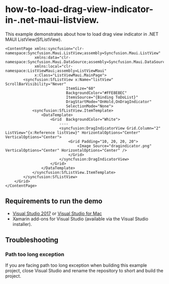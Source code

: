# how-to-load-drag-view-indicator-in-.net-maui-listview.

This example demonstrates about how to load drag view indicator in .NET MAUI ListView(SfListView).

```
<ContentPage xmlns:syncfusion="clr-namespace:Syncfusion.Maui.ListView;assembly=Syncfusion.Maui.ListView"
             xmlns:data="clr-namespace:Syncfusion.Maui.DataSource;assembly=Syncfusion.Maui.DataSource"
             xmlns:local="clr-namespace:ListViewMaui;assembly=ListViewMaui"
             x:Class="ListViewMaui.MainPage">
        <syncfusion:SfListView x:Name="listView"  ScrollBarVisibility="Never" 
                           ItemSize="60"
                           BackgroundColor="#FFE8E8EC"
                           ItemsSource="{Binding ToDoList}"
                           DragStartMode="OnHold,OnDragIndicator"
                           SelectionMode="None">
            <syncfusion:SfListView.ItemTemplate>
                <DataTemplate>
                    <Grid  BackgroundColor="White">
                        ----
                        <syncfusion:DragIndicatorView Grid.Column="2" ListView="{x:Reference listView}" HorizontalOptions="Center" VerticalOptions="Center">
                            <Grid Padding="10, 20, 20, 20">
                                <Image Source="dragindicator.png" VerticalOptions="Center" HorizontalOptions="Center" />
                            </Grid>
                        </syncfusion:DragIndicatorView>
                    </Grid>
                </DataTemplate>
            </syncfusion:SfListView.ItemTemplate>
        </syncfusion:SfListView>
    </Grid>
</ContentPage>
```

## Requirements to run the demo

* [Visual Studio 2017](https://visualstudio.microsoft.com/downloads/) or [Visual Studio for Mac](https://visualstudio.microsoft.com/vs/mac/)
* Xamarin add-ons for Visual Studio (available via the Visual Studio installer).

## Troubleshooting

### Path too long exception

If you are facing path too long exception when building this example project, close Visual Studio and rename the repository to short and build the project.